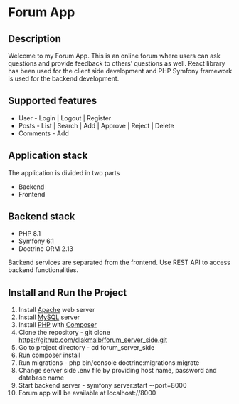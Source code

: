 # Forum App

## Description
Welcome to my Forum App. This is an online forum where users can ask questions and provide feedback to others’ questions as well. React library has been used for the client side development and PHP Symfony framework is used for the backend development.

## Supported features
* User - Login | Logout | Register
* Posts - List | Search | Add | Approve | Reject | Delete
* Comments - Add

## Application stack
The application is divided in two parts
* Backend
* Frontend

## Backend stack
* PHP 8.1
* Symfony 6.1
* Doctrine ORM 2.13

Backend services are separated from the frontend. Use REST API to access backend functionalities.

## Install and Run the Project
1. Install [Apache](https://httpd.apache.org/download.cgi) web server
2. Install [MySQL](https://dev.mysql.com/downloads/installer/) server
3. Install [PHP](https://www.php.net/downloads.php) with [Composer](https://getcomposer.org/download/)
4. Clone the repository - git clone https://github.com/dlakmalb/forum_server_side.git
5. Go to project directory - cd forum_server_side
6. Run composer install
7. Run migrations - php bin/console doctrine:migrations:migrate
8. Change server side .env file by providing host name, password and database name
9. Start backend server - symfony server:start --port=8000
10. Forum app will be available at localhost://8000


